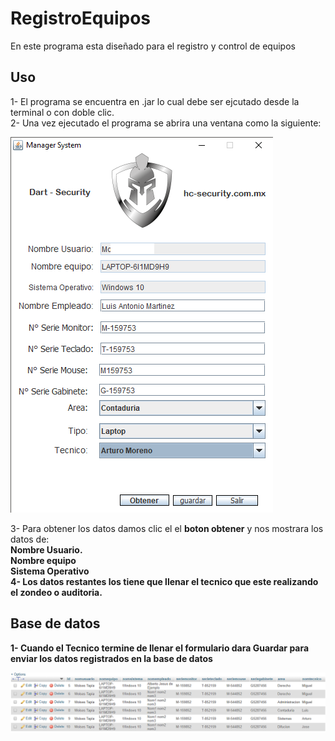 # RegistroEquipos
En este programa esta diseñado para el registro y control de equipos<br>

<h2>Uso</h2>
1- El programa se encuentra en .jar lo cual debe ser ejcutado desde la terminal o con doble clic.<br>
2- Una vez ejecutado el programa se abrira una ventana como la siguiente:<br>

<img src="https://github.com/dart-security/RegistroEquipos/blob/master/Registro.png"><br>

3- Para obtener los datos damos clic el el <strong>boton obtener</strong> y nos mostrara los datos de:<br>
  <strong>Nombre Usuario.</strong><br>
  <strong>Nombre equipo</strong><br>
  <strong>Sistema Operativo</strog><br>
 4- Los datos restantes los tiene que llenar el tecnico que este realizando el zondeo o auditoria.
 
 <h2>Base de datos</h2>
 
 1- Cuando el Tecnico termine de llenar el formulario dara <strong>Guardar</strong> para enviar los datos registrados en la base de datos<br>
 
 <img src="https://github.com/dart-security/RegistroEquipos/blob/master/JavaMySql.png?raw=true"><br>
 
